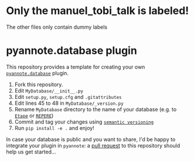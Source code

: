 # Only the manuel_tobi_talk is labeled!
The other files only contain dummy labels

# pyannote.database plugin

This repository provides a template for creating your own [`pyannote.database`](http://github.com/pyannote/pyannote-database) plugin.

1. Fork this repository.
2. Edit `MyDatabase/__init__.py`
3. Edit `setup.py`, `setup.cfg` and `.gitattributes`
4. Edit lines 45 to 48 in `MyDatabase/_version.py`
5. Rename `MyDatabase` directory to the name of your database (e.g. to [`Etape`](http://github.com/pyannote/pyannote-db-etape) or [`REPERE`](http://github.com/pyannote/pyannote-db-repere))
6. Commit and tag your changes using [`semantic versioning`](http://semver.org)
7. Run `pip install -e .` and enjoy!


In case your database is public and you want to share, I'd be happy to integrate your plugin in `pyannote`: a [pull request](https://help.github.com/articles/about-pull-requests/) to this repository should help us get started...

